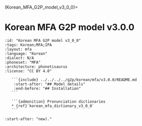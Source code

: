 (Korean_MFA_G2P_model_v3_0_0)=
# Korean MFA G2P model v3.0.0

``````{g2p} Korean MFA G2P model v3.0.0
:id: "Korean MFA G2P model v3_0_0"
:tags: Korean;MFA;IPA
:layout: mfa
:language: "Korean"
:dialect: N/A
:phoneset: "MFA"
:architecture: phonetisaurus
:license: "CC BY 4.0"

   ```{include} ../../../../g2p/korean/mfa/v3.0.0/README.md
    :start-after: "## Model details"
    :end-before: "## Installation"
   ```

   ```{admonition} Pronunciation dictionaries
   * {ref}`korean_mfa_dictionary_v3_0_0`
   ```
``````

```{include} ../../../../g2p/korean/mfa/v3.0.0/README.md
:start-after: "new)."
```

